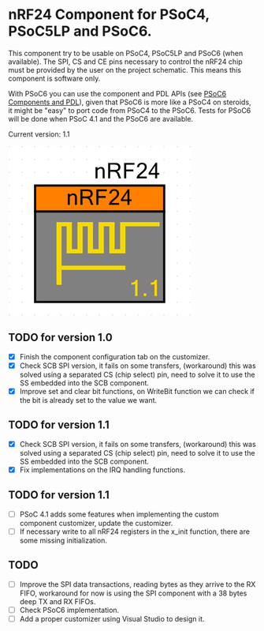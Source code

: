 # nRF24 Component for PSoC4, PSoC5LP and PSoC6.

This component try to be usable on PSoC4, PSoC5LP and PSoC6 (when available).
The SPI, CS and CE pins necessary to control the nRF24 chip must be provided by the user on the project schematic. This means this component is software only.

With PSoC6 you can use the component and PDL APIs (see [PSoC6 Components and PDL](http://www.cypress.com/blog/psoc-creator-news-and-information/psoc-6-components-and-pdl-drivers)), given that PSoC6 is more like a PSoC4 on steroids, it might be "easy" to port code from PSoC4 to the PSoC6.
Tests for PSoC6 will be done when PSoC 4.1 and the PSoC6 are available.

Current version: 1.1

![Component](img/v1_1.png)

## TODO for version 1.0
- [x] Finish the component configuration tab on the customizer.
- [x] Check SCB SPI version, it fails on some transfers, (workaround) this was solved using a separated CS (chip select) pin, need to solve it to use the SS embedded into the SCB component.
- [x] Improve set and clear bit functions, on WriteBit function we can check if the bit is already set to the value we want.

## TODO for version 1.1
- [x] Check SCB SPI version, it fails on some transfers, (workaround) this was solved using a separated CS (chip select) pin, need to solve it to use the SS embedded into the SCB component.
- [x] Fix implementations on the IRQ handling functions.

## TODO for version 1.1
- [ ] PSoC 4.1 adds some features when implementing the custom component customizer, update the customizer.
- [ ] If necessary write to all nRF24 registers in the x_init function, there are some missing initialization.

## TODO
- [ ] Improve the SPI data transactions, reading bytes as they arrive to the RX FIFO, workaround for now is using the SPI component with a 38 bytes deep TX and RX FIFOs.
- [ ] Check PSoC6 implementation.
- [ ] Add a proper customizer using Visual Studio to design it.
